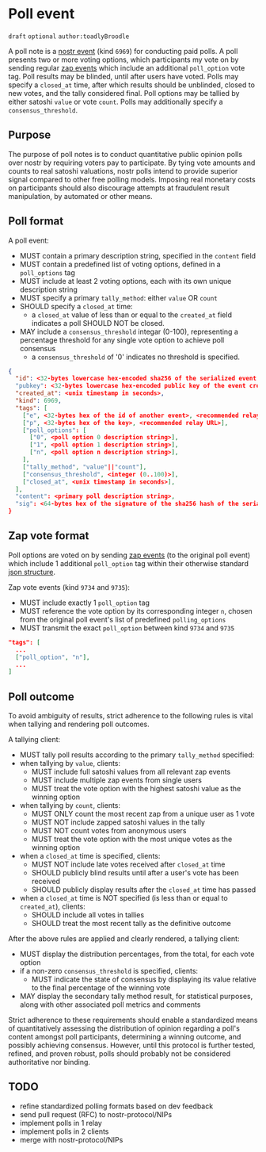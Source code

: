 # Poll event

`draft` `optional` `author:toadlyBroodle`

A poll note is a [nostr event](01.md) (kind `6969`) for conducting paid polls. A poll presents two or more voting options, which participants my vote on by sending regular [zap events](57.md) which include an additional `poll_option` vote tag. Poll results may be blinded, until after users have voted. Polls may specify a `closed_at` time, after which results should be unblinded, closed to new votes, and the tally considered final. Poll options may be tallied by either satoshi `value` or vote `count`. Polls may additionally specify a `consensus_threshold`.

## Purpose

The purpose of poll notes is to conduct quantitative public opinion polls over nostr by requiring voters pay to participate. By tying vote amounts and counts to real satoshi valuations, nostr polls intend to provide superior signal compared to other free polling models. Imposing real monetary costs on participants should also discourage attempts at fraudulent result manipulation, by automated or other means.

## Poll format

A poll event:
* MUST contain a primary description string, specified in the `content` field
* MUST contain a predefined list of voting options, defined in a `poll_options` tag
* MUST include at least 2 voting options, each with its own unique description string
* MUST specify a primary `tally_method`: either `value` OR `count`
* SHOULD specify a `closed_at` time:
  * a `closed_at` value of less than or equal to the `created_at` field indicates a poll SHOULD NOT be closed.
* MAY include a `consensus_threshold` integar (0-100), representing a percentage threshold for any single vote option to achieve poll consensus
  * a `consensus_threshold` of '0' indicates no threshold is specified.

```json
{
  "id": <32-bytes lowercase hex-encoded sha256 of the serialized event data>
  "pubkey": <32-bytes lowercase hex-encoded public key of the event creator>,
  "created_at": <unix timestamp in seconds>,
  "kind": 6969,
  "tags": [
    ["e", <32-bytes hex of the id of another event>, <recommended relay URL>],
    ["p", <32-bytes hex of the key>, <recommended relay URL>],
    ["poll_options": [
      ["0", <poll option 0 description string>],
      ["1", <poll option 1 description string>],
      ["n", <poll option n description string>],
    ],
    ["tally_method", "value"||"count"],
    ["consensus_threshold", <integer (0..100)>],
    ["closed_at", <unix timestamp in seconds>],
  ],
  "content": <primary poll description string>,
  "sig": <64-bytes hex of the signature of the sha256 hash of the serialized event data, which is the same as the "id" field>
}
```

## Zap vote format

Poll options are voted on by sending [zap events](57.md) (to the original poll event) which include 1 additional `poll_option` tag within their otherwise standard [json structure](57.md#the-zap-note). 

Zap vote events (kind `9734` and `9735`): 
* MUST include exactly 1 `poll_option` tag
* MUST reference the vote option by its corresponding integer `n`, chosen from the original poll event's list of predefined `polling_options`
* MUST transmit the exact `poll_option` between kind `9734` and `9735`

```json
"tags": [
  ...
  ["poll_option", "n"],
  ...
]
```

## Poll outcome

To avoid ambiguity of results, strict adherence to the following rules is vital when tallying and rendering poll outcomes.

A tallying client:
* MUST tally poll results according to the primary `tally_method` specified:
* when tallying by `value`, clients:
  * MUST include full satoshi values from all relevant zap events
  * MUST include multiple zap events from single users
  * MUST treat the vote option with the highest satoshi value as the winning option
* when tallying by `count`, clients:
  * MUST ONLY count the most recent zap from a unique user as 1 vote
  * MUST NOT include zapped satoshi values in the tally
  * MUST NOT count votes from anonymous users
  * MUST treat the vote option with the most unique votes as the winning option
* when a `closed_at` time is specified, clients:
  * MUST NOT include late votes received after `closed_at` time
  * SHOULD publicly blind results until after a user's vote has been received
  * SHOULD publicly display results after the `closed_at` time has passed
* when a `closed_at` time is NOT specified (is less than or equal to `created_at`), clients:
  *  SHOULD include all votes in tallies
  *  SHOULD treat the most recent tally as the definitive outcome

After the above rules are applied and clearly rendered, a tallying client:
* MUST display the distribution percentages, from the total, for each vote option
* if a non-zero `consensus_threshold` is specified, clients:
  * MUST indicate the state of consensus by displaying its value relative to the final percentage of the winning vote
* MAY display the secondary tally method result, for statistical purposes, along with other associated poll metrics and comments

Strict adherence to these requirements should enable a standardized means of quantitatively assessing the distribution of opinion regarding a poll's content amongst poll participants, determining a winning outcome, and possibly achieving consensus. However, until this protocol is further tested, refined, and proven robust, polls should probably not be considered authoritative nor binding.

## TODO

* refine standardized polling formats based on dev feedback
* send pull request (RFC) to nostr-protocol/NIPs
* implement polls in 1 relay
* implement polls in 2 clients
* merge with nostr-protocol/NIPs
